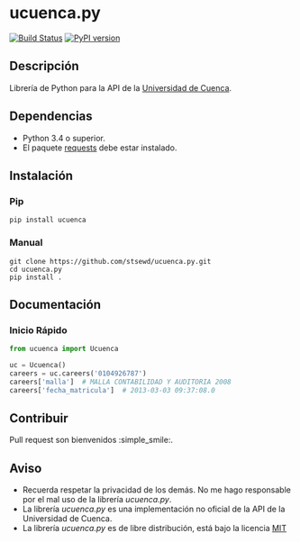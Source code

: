 # ucuenca.py
[![Build Status](https://travis-ci.org/stsewd/ucuenca.py.svg?branch=master)](https://travis-ci.org/stsewd/ucuenca.py)
[![PyPI version](https://badge.fury.io/py/ucuenca.svg)](https://badge.fury.io/py/ucuenca)

## Descripción
Librería de Python para la API de la [Universidad de Cuenca](http://www.ucuenca.edu.ec/).

## Dependencias
-   Python 3.4 o superior.
-   El paquete [requests](<http://docs.python-requests.org/en/master/user/install/>) debe estar instalado.

## Instalación
### Pip
```
pip install ucuenca
```

### Manual
```
git clone https://github.com/stsewd/ucuenca.py.git
cd ucuenca.py
pip install .
```

## Documentación

### Inicio Rápido
```python
from ucuenca import Ucuenca

uc = Ucuenca()
careers = uc.careers('0104926787')
careers['malla']  # MALLA CONTABILIDAD Y AUDITORIA 2008
careers['fecha_matricula']  # 2013-03-03 09:37:08.0
```

## Contribuir
Pull request son bienvenidos :simple_smile:.
<!-- TODO -->

## Aviso
-   Recuerda respetar la privacidad de los demás. No me hago responsable por el mal uso de la librería _ucuenca.py_.
-   La librería _ucuenca.py_ es una implementación no oficial de la API de la Universidad de Cuenca.
-   La librería _ucuenca.py_ es de libre distribución, está bajo la licencia [MIT](LICENSE)
